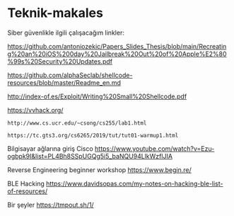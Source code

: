 # Teknik-makales

Siber güvenlikle ilgili çalışacağım linkler:

https://github.com/antoniozekic/Papers_Slides_Thesis/blob/main/Recreating%20an%20iOS%200day%20Jailbreak%20Out%20of%20Apple%E2%80%99s%20Security%20Updates.pdf

https://github.com/alphaSeclab/shellcode-resources/blob/master/Readme_en.md

http://index-of.es/Exploit/Writing%20Small%20Shellcode.pdf

https://vvhack.org/

    http://www.cs.ucr.edu/~csong/cs255/lab1.html

    https://tc.gts3.org/cs6265/2019/tut/tut01-warmup1.html
    
 Bilgisayar ağlarına giriş Cisco
https://www.youtube.com/watch?v=Ezu-ogbpk9I&list=PL4Bh8SSpUGQg5i5_baNQU94LlkWzflJIA

Reverse Engineering beginner workshop
https://www.begin.re/

BLE Hacking
https://www.davidsopas.com/my-notes-on-hacking-ble-list-of-resources/

Bir şeyler
https://tmpout.sh/1/




